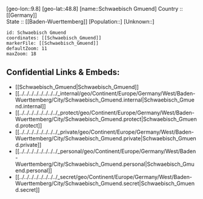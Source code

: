 ﻿---
location: [48.8,9.8] 
mapzoom: [7,12] 
mapmarker: city 
type: City
tags:
- geo/City


SpocWebEntityId: 34126
isDeleted: false
confidential: public

---
[geo-lon::9.8] 
[geo-lat::48.8] 
[name::Schwaebisch Gmuend] 
Country :: [[Germany]]  
State :: [[Baden-Wuerttemberg]] 
[Population::] 
[Unknown::] 


```leaflet
id: Schwaebisch Gmuend
coordinates: [[Schwaebisch_Gmuend]] 
markerFile: [[Schwaebisch_Gmuend]] 
defaultZoom: 11 
maxZoom: 18
```


## Confidential Links & Embeds: 
- [[Schwaebisch_Gmuend|Schwaebisch_Gmuend]]  
- [[../../../../../../../../_internal/geo/Continent/Europe/Germany/West/Baden-Wuerttemberg/City/Schwaebisch_Gmuend.internal|Schwaebisch_Gmuend.internal]] 
- [[../../../../../../../../_protect/geo/Continent/Europe/Germany/West/Baden-Wuerttemberg/City/Schwaebisch_Gmuend.protect|Schwaebisch_Gmuend.protect]] 
- [[../../../../../../../../_private/geo/Continent/Europe/Germany/West/Baden-Wuerttemberg/City/Schwaebisch_Gmuend.private|Schwaebisch_Gmuend.private]] 
- [[../../../../../../../../_personal/geo/Continent/Europe/Germany/West/Baden-Wuerttemberg/City/Schwaebisch_Gmuend.personal|Schwaebisch_Gmuend.personal]] 
- [[../../../../../../../../_secret/geo/Continent/Europe/Germany/West/Baden-Wuerttemberg/City/Schwaebisch_Gmuend.secret|Schwaebisch_Gmuend.secret]] 
